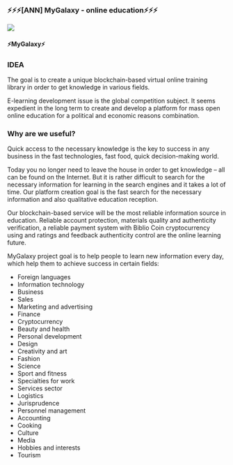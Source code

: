 ### ⚡️⚡️⚡️[ANN] MyGalaxy - online education⚡️⚡️⚡️

![](https://i.imgur.com/bPJjT4g.jpg)


#### ⚡️MyGalaxy⚡️

### IDEA

The goal is to create a unique blockchain-based virtual online training library in order to get knowledge in various fields.

E-learning development issue is the global competition subject. It seems expedient in the long term to create and develop a platform for mass open online education for a political and economic reasons combination.

### Why are we useful?

Quick access to the necessary knowledge is the key to success in any business in the fast technologies, fast food, quick decision-making world.

Today you no longer need to leave the house in order to get knowledge – all can be found on the Internet. But it is rather difficult to search for the necessary information for learning in the search engines and it takes a lot of time. Our platform creation goal is the fast search for the necessary information and also qualitative education reception. 

Our blockchain-based service will be the most reliable information source in education. Reliable account protection, materials quality and authenticity verification, a reliable payment system with Biblio Coin cryptocurrency using and ratings and feedback authenticity control are the online learning future.  

MyGalaxy project goal is to help people to learn new information every day, which help them to achieve success in certain fields: 

- Foreign languages
- Information technology
- Business
- Sales
- Marketing and advertising
- Finance
- Cryptocurrency
- Beauty and health
- Personal development
- Design
- Creativity and art
- Fashion
- Science
- Sport and fitness
- Specialties for work
- Services sector
- Logistics
- Jurisprudence
- Personnel management
- Accounting
- Cooking
- Culture
- Media
- Hobbies and interests
- Tourism